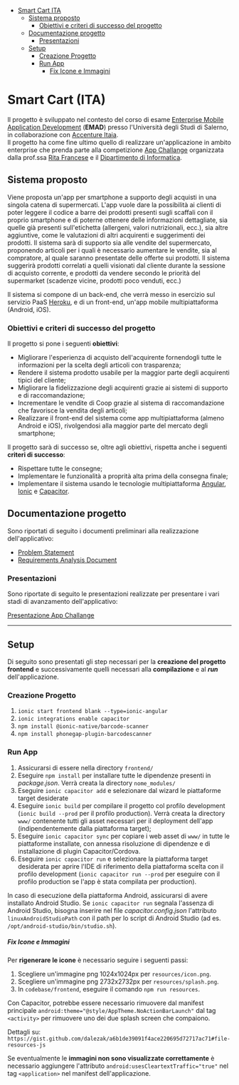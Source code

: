 - [Smart Cart <ins>ITA</ins>](#smart-cart-ita)
  * [Sistema proposto](#sistema-proposto)
    + [Obiettivi e criteri di successo del progetto](#obiettivi-e-criteri-di-successo-del-progetto)
  * [Documentazione progetto](#documentazione-progetto)
    + [Presentazioni](#presentazioni)
  * [Setup](#setup)
    + [Creazione Progetto](#creazione-progetto)
    + [Run App](#run-app)
        * [Fix Icone e Immagini](#fix-icone-e-immagini)

# Smart Cart (ITA)
Il progetto è sviluppato nel contesto del corso di esame [Enterprise Mobile Application Development](https://docenti.unisa.it/004763/didattica?anno=2016&id=511231&cId=10004-2015&pId=N0*N0*S1) (**EMAD**) presso l'Università degli Studi di Salerno, in collaborazione con [Accenture Itaia](https://www.accenture.com). \
Il progetto ha come fine ultimo quello di realizzare un'applicazione in ambito enterprise che prenda parte alla competizione [App Challange](https://it-it.facebook.com/pages/category/Event/App-Challenge-Sfida-allultima-App-UNISA-2034368809926084/) organizzata dalla prof.ssa [Rita Francese](https://docenti.unisa.it/004763/home) e il [Dipartimento di Informatica](https://corsi.unisa.it/informatica).

## Sistema proposto
Viene proposta un'app per smartphone a supporto degli acquisti in una singola catena di supermercati. L'app vuole dare la possibilità ai clienti di poter leggere il codice a barre dei prodotti presenti sugli scaffali con il proprio smartphone e di poterne ottenere delle informazioni dettagliate, sia quelle già presenti sull'etichetta (allergeni, valori nutrizionali, ecc.), sia altre aggiuntive, come le valutazioni di altri acquirenti e suggerimenti dei prodotti. Il sistema sarà di supporto sia alle vendite del supermercato, proponendo articoli per i quali è necessario aumentare le vendite, sia al compratore, al quale saranno presentate delle offerte sui prodotti. Il sistema suggerirà prodotti correlati a quelli visionati dal cliente durante la sessione di acquisto corrente, e prodotti da vendere secondo le priorità del supermarket (scadenze vicine, prodotti poco venduti, ecc.)

Il sistema si compone di un back-end, che verrà messo in esercizio sul servizio PaaS [Heroku](https://www.heroku.com/), e di un front-end, un'app mobile multipiattaforma (Android, iOS).

### Obiettivi e criteri di successo del progetto

Il progetto si pone i seguenti **obiettivi**:

- Migliorare l'esperienza di acquisto dell'acquirente fornendogli tutte le informazioni per la scelta degli articoli con trasparenza;
- Rendere il sistema prodotto usabile per la maggior parte degli acquirenti tipici del cliente;
- Migliorare la fidelizzazione degli acquirenti grazie ai sistemi di supporto e di raccomandazione;
- Incrementare le vendite di Coop grazie al sistema di raccomandazione che favorisce la vendita degli articoli;
- Realizzare il front-end del sistema come app multipiattaforma (almeno Android e iOS), rivolgendosi alla maggior parte del mercato degli smartphone;

Il progetto sarà di successo se, oltre agli obiettivi, rispetta anche i seguenti **criteri di successo**:

- Rispettare tutte le consegne;
- Implementare le funzionalità a proprità alta prima della consegna finale;
- Implementare il sistema usando le tecnologie multipiattaforma [Angular](https://angular.io/), [Ionic](https://ionicframework.com/) e [Capacitor](https://capacitor.ionicframework.com/).

## Documentazione progetto
Sono riportati di seguito i documenti preliminari alla realizzazione dell'applicativo:

- [Problem Statement](https://github.com/EMAD-2019-Accenture/Smart-Cart/blob/master/docs/problem_statement/problem_statement.md)
- [Requirements Analysis Document](https://github.com/EMAD-2019-Accenture/Smart-Cart/blob/master/docs/rad/rad.md)

### Presentazioni
Sono riportate di seguito le presentazioni realizzate per presentare i vari stadi di avanzamento dell'applicativo:

[Presentazione App Challange](https://docs.google.com/presentation/d/1GQsWLQSfWDhM_0LFhZG48rJcqyhhnBDaPY3lhChTYj4/edit?usp=sharing)

---

## Setup
Di seguito sono presentati gli step necessari per la **creazione del progetto frontend** e successivamente quelli necessari alla **compilazione** e al ***run*** dell'applicazione.

### Creazione Progetto

1. `ionic start frontend blank --type=ionic-angular`
2. `ionic integrations enable capacitor`
3. `npm install @ionic-native/barcode-scanner`
4. `npm install phonegap-plugin-barcodescanner`

### Run App

1. Assicurarsi di essere nella directory `frontend/`
2. Eseguire `npm install` per installare tutte le dipendenze presenti in *package.json*. Verrà creata la directory `nome_modules/`
3. Eseguire `ionic capacitor add` e selezionare dal wizard le piattaforme target desiderate
4. Eseguire `ionic build` per compilare il progetto col profilo development (`ionic build --prod` per il profilo production). Verrà creata la directory `www/` contenente tutti gli asset necessari per il deployment dell'app (indipendentemente dalla piattaforma target);
5. Eseguire `ionic capacitor sync` per copiare i web asset di `www/` in tutte le piattaforme installate, con annessa risoluzione di dipendenze e di installazione di plugin Capacitor/Cordova.
6. Eseguire `ionic capacitor run` e selezionare la piattaforma target desiderata per aprire l'IDE di riferimento della piattaforma scelta con il profilo development (`ionic capacitor run --prod` per eseguire con il profilo production se l'app è stata compilata per production).

In caso di esecuzione della piattaforma Android, assicurarsi di avere installato Android Studio. Se `ionic capacitor run` segnala l'assenza di Android Studio, bisogna inserire nel file *capacitor.config.json* l'attributo `linuxAndroidStudioPath` con il path per lo script di Android Studio (ad es. `/opt/android-studio/bin/studio.sh`).

##### Fix Icone e Immagini

Per **rigenerare le icone** è necessario seguire i seguenti passi:

1. Scegliere un'immagine png 1024x1024px per `resources/icon.png`.
2. Scegliere un'immagine png 2732x2732px per `resources/splash.png`.
3. In `codebase/frontend`, eseguire il comando `npm run resources`.

Con Capacitor, potrebbe essere necessario rimuovere dal manifest principale `android:theme="@style/AppTheme.NoActionBarLaunch"` dal tag `<activity>` per rimuovere uno dei due splash screen che compaiono.

Dettagli su: `https://gist.github.com/dalezak/a6b1de39091f4ace220695d72717ac71#file-resources-js`

Se eventualmente le **immagini non sono visualizzate correttamente** è necessario aggiungere l'attributo `android:usesCleartextTraffic="true"` nel tag `<application>` nel manifest dell'applicazione. 
